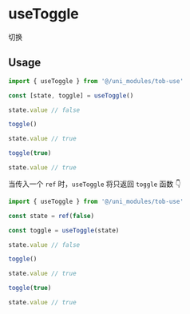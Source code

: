 # useToggle

切换

## Usage

```js
import { useToggle } from '@/uni_modules/tob-use'

const [state, toggle] = useToggle()

state.value // false

toggle()

state.value // true

toggle(true)

state.value // true
```

当传入一个 `ref` 时，`useToggle` 将只返回 `toggle` 函数 👇

```ts
import { useToggle } from '@/uni_modules/tob-use'

const state = ref(false)

const toggle = useToggle(state)

state.value // false

toggle()

state.value // true

toggle(true)

state.value // true
```
